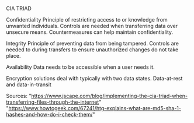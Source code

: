 CIA TRIAD


Confidentiality
Principle of restricting access to or knowledge from unwanted individuals.
Controls are needed when transferring data over unsecure means.  Countermeasures can help maintain confidentiality.

Integrity
Principle of preventing data from being tampered.
Controls are needed to during transfers to ensure unauthorized changes do not take place.

Availability
Data needs to be accessible when a user needs it. 

Encryption solutions deal with typically with two data states.  Data-at-rest and data-in-transit




Sources:
"https://www.jscape.com/blog/implementing-the-cia-triad-when-transferring-files-through-the-internet"
"https://www.howtogeek.com/67241/htg-explains-what-are-md5-sha-1-hashes-and-how-do-i-check-them/"
